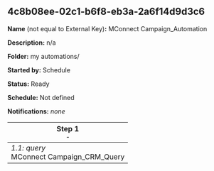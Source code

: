 ## 4c8b08ee-02c1-b6f8-eb3a-2a6f14d9d3c6

**Name** (not equal to External Key)**:** MConnect Campaign_Automation

**Description:** n/a

**Folder:** my automations/

**Started by:** Schedule

**Status:** Ready

**Schedule:** Not defined

**Notifications:** _none_


| Step 1<br>_<small>-</small>_ |
| --- |
| _1.1: query_<br>MConnect Campaign_CRM_Query |

